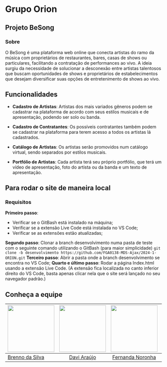 # Grupo Orion
## Projeto BeSong
### Sobre

O BeSong é uma plataforma web online que conecta artistas do ramo da música com proprietários de restaurantes, bares, casas de shows ou particulares, facilitando a contratação de performances ao vivo. A ideia surgiu da necessidade de solucionar a desconexão entre artistas talentosos que buscam oportunidades de shows e proprietários de estabelecimentos que desejam diversificar suas opções de entretenimento de shows ao vivo.

## Funcionalidades
- **Cadastro de Artistas**:
  Artistas dos mais variados gêneros podem se cadastrar na plataforma de acordo com seus estilos musicais e de apresentação, podendo ser solo ou banda.

- **Cadastro de Contratantes**:
  Os possíveis contratantes também podem se cadastrar na plataforma para terem acesso a todos os artistas lá cadastrados.

- **Catálogo de Artistas**:
  Os artistas serão promovidos num catálogo virtual, sendo separados por estilos musicais.

- **Portfólio de Artistas**:
  Cada artista terá seu próprio portfólio, que terá um vídeo de apresentação, foto do artista ou da banda e um texto de apresentação.

## Para rodar o site de maneira local
### Requisitos
**Primeiro passo**:
- Verificar se o GitBash está instalado na máquina;
- Verificar se a extensão Live Code está instalada no VS Code;
- Verificar se as extensões estão atualizadas;
  
**Segundo passo**: Clonar a branch desenvolvimento numa pasta de teste com o seguinte comando utilizando o GitBash (para maior simplicidade) ``` git clone -b desenvolvimento https://github.com/FGA0138-MDS-Ajax/2024-1-ORION.git ```
**Terceiro passo**: Abrir a pasta onde a branch desenvolvimento se encontra no VS Code;
**Quarto e último passo**: Rodar a página Index.html usando a extensão Live Code. (A extensão fica localizada no canto inferior direito do VS Code, basta apenas clicar nela que o site será lançado no seu navegador padrão.)

## Conheça a equipe

| <a href="https://github.com/Brenno-Silva01"><img src="https://github.com/Brenno-Silva01.png" width="150"></img></a> | <a href="https://github.com/dcasseb"><img src="https://github.com/dcasseb.png" width="150"></img></a> | <a href="https://github.com/fernoronhacoelho"><img src="https://github.com/fernoronhacoelho.png" width="150"></img></a> | <a href="https://github.com/verissimoo"><img src="https://github.com/verissimoo.png" width="150"></img></a> | <a href="https://github.com/henryqma"><img src="https://github.com/henryqma.png" width="150"></img></a> |<a href="https://github.com/paolaalim"><img src="https://github.com/paolaalim.png" width="150"></img></a> | <a href="https://github.com/andreozzi"><img src="https://github.com/andreozzi.png" width="150"></img></a>| <a href="https://github.com/yuri221022210"><img src="https://github.com/yuri221022210.png" width="150"></img></a> |
|----------|:------:|:------:|:------:|:------:|:------:|:------:|:------:|
|[Brenno da Silva](https://github.com/Brenno-Silva01)|  [Davi Araújo](https://github.com/dcasseb) | [Fernanda Noronha](https://github.com/fernoronhacoelho) | [Felipe Verissimo](https://github.com/verissimoo) | [Henrique Alencar](https://github.com/henryqma) |[Paola Nascimento](https://github.com/paolaalim) |[Victor Andreozzi](https://github.com/andreozzi) | [Yuri Otor](https://github.com/yuri221022210) |





